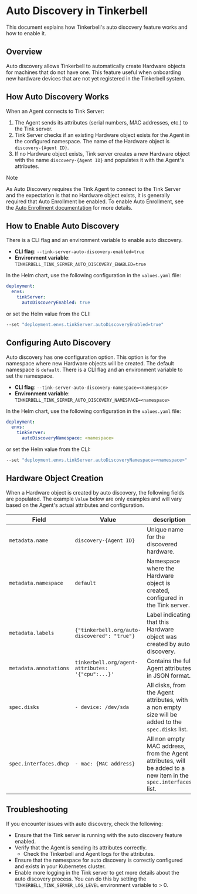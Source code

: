 # Auto Discovery in Tinkerbell

This document explains how Tinkerbell's auto discovery feature works and how to enable it.

## Overview

Auto discovery allows Tinkerbell to automatically create Hardware objects for machines that do not have one. This feature useful when onboarding new hardware devices that are not yet registered in the Tinkerbell system.

## How Auto Discovery Works

When an Agent connects to Tink Server:

1. The Agent sends its attributes (serial numbers, MAC addresses, etc.) to the Tink server.
1. Tink Server checks if an existing Hardware object exists for the Agent in the configured namespace. The name of the Hardware object is `discovery-{Agent ID}`.
1. If no Hardware object exists, Tink server creates a new Hardware object with the name `discovery-{Agent ID}` and populates it with the Agent's attributes.

> [!NOTE]  
> As Auto Discovery requires the Tink Agent to connect to the Tink Server and the expectation is that no Hardware object exists, it is generally required that Auto Enrollment be enabled.
> To enable Auto Enrollment, see the [Auto Enrollment documentation](AUTO_ENROLLMENT.md) for more details.

## How to Enable Auto Discovery

There is a CLI flag and an environment variable to enable auto discovery.

- **CLI flag**: `--tink-server-auto-discovery-enabled=true`
- **Environment variable**: `TINKERBELL_TINK_SERVER_AUTO_DISCOVERY_ENABLED=true`

In the Helm chart, use the following configuration in the `values.yaml` file:

```yaml
deployment:
  envs:
    tinkServer:
      autoDiscoveryEnabled: true
```

or set the Helm value from the CLI:

```bash
--set "deployment.envs.tinkServer.autoDiscoveryEnabled=true"
```

## Configuring Auto Discovery

Auto discovery has one configuration option. This option is for the namespace where new Hardware objects will be created. The default namespace is `default`.
There is a CLI flag and an environment variable to set the namespace.

- **CLI flag**: `--tink-server-auto-discovery-namespace=<namespace>`
- **Environment variable**: `TINKERBELL_TINK_SERVER_AUTO_DISCOVERY_NAMESPACE=<namespace>`

In the Helm chart, use the following configuration in the `values.yaml` file:

```yaml
deployment:
  envs:
    tinkServer:
      autoDiscoveryNamespace: <namespace>
```

or set the Helm value from the CLI:

```bash
--set "deployment.envs.tinkServer.autoDiscoveryNamespace=<namespace>"
```

## Hardware Object Creation

When a Hardware object is created by auto discovery, the following fields are populated. The example `Value` below are only examples and will vary based on the Agent's actual attributes and configuration.

| Field | Value | description |
|-------|-------|-------------|
| `metadata.name` | `discovery-{Agent ID}` | Unique name for the discovered hardware. |
| `metadata.namespace` | `default` | Namespace where the Hardware object is created, configured in the Tink server. |
| `metadata.labels` | `{"tinkerbell.org/auto-discovered": "true"}` | Label indicating that this Hardware object was created by auto discovery. |
| `metadata.annotations` | `tinkerbell.org/agent-attributes: '{"cpu":...}'` | Contains the full Agent attributes in JSON format. |
| `spec.disks` | `- device: /dev/sda` | All disks, from the Agent attributes, with a non empty size will be added to the `spec.disks` list. |
| `spec.interfaces.dhcp` | `- mac: {MAC address}` | All non empty MAC address, from the Agent attributes, will be added to a new item in the `spec.interfaces` list. |

## Troubleshooting

If you encounter issues with auto discovery, check the following:

- Ensure that the Tink server is running with the auto discovery feature enabled.
- Verify that the Agent is sending its attributes correctly.
  - Check the Tinkerbell and Agent logs for the attributes.
- Ensure that the namespace for auto discovery is correctly configured and exists in your Kubernetes cluster.
- Enable more logging in the Tink server to get more details about the auto discovery process. You can do this by setting the `TINKERBELL_TINK_SERVER_LOG_LEVEL` environment variable to > 0.
